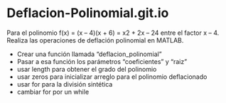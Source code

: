 # Deflacion-Polinomial.git.io
Para el polinomio f(x) = (x – 4)(x + 6) = x2 + 2x – 24 entre el factor x – 4. Realiza las operaciones de deflación polinomial en MATLAB.
- Crear una función llamada “deflacion_polinomial”
- Pasar a esa función los parámetros “coeficientes” y “raiz”
- usar length para obtener el grado del polinomio
- usar zeros para inicializar arreglo para el polinomio deflacionado
- usar for para la división sintética
- cambiar for por un while
